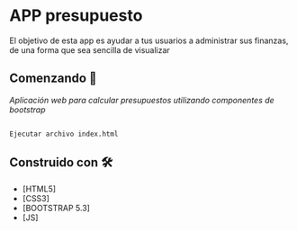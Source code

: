 # APP presupuesto

El objetivo de esta app es ayudar a tus usuarios a administrar sus finanzas, de una forma que sea sencilla de visualizar

## Comenzando 🚀

_Aplicación web para calcular presupuestos utilizando componentes de bootstrap_

```

Ejecutar archivo index.html

```

## Construido con 🛠️

* [HTML5]
* [CSS3]
* [BOOTSTRAP 5.3]
* [JS]
